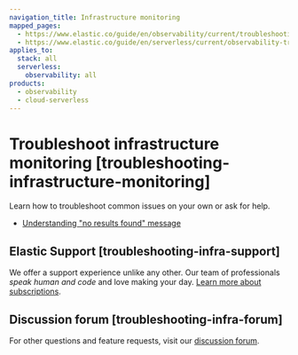 ```yaml
---
navigation_title: Infrastructure monitoring
mapped_pages:
  - https://www.elastic.co/guide/en/observability/current/troubleshooting-infrastructure-monitoring.html
  - https://www.elastic.co/guide/en/serverless/current/observability-troubleshooting-infrastructure-monitoring.html
applies_to:
  stack: all
  serverless:
    observability: all
products:
  - observability
  - cloud-serverless
---
```


# Troubleshoot infrastructure monitoring [troubleshooting-infrastructure-monitoring]

Learn how to troubleshoot common issues on your own or ask for help.

* [Understanding "no results found" message](troubleshooting-infrastructure-monitoring/understanding-no-results-found-message.md)


## Elastic Support [troubleshooting-infra-support] 

We offer a support experience unlike any other. Our team of professionals *speak human and code* and love making your day. [Learn more about subscriptions](https://www.elastic.co/subscriptions).


## Discussion forum [troubleshooting-infra-forum] 

For other questions and feature requests, visit our [discussion forum](https://discuss.elastic.co/c/observability).
